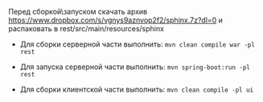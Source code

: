Перед сборкой\запуском скачать архив https://www.dropbox.com/s/vgnys9aznvop2f2/sphinx.7z?dl=0
и распаковать в rest/src/main/resources/sphinx

- Для сборки серверной части выполнить: `mvn clean compile war -pl rest`
- Для запуска серверной части выполнить: `mvn spring-boot:run -pl rest`

- Для сборки клиентской части выполнить: `mvn clean compile -pl ui`

